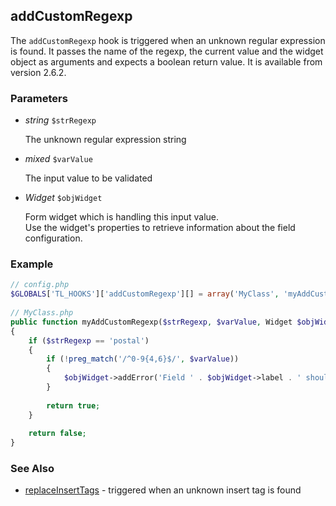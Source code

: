 addCustomRegexp
---------------

The ```addCustomRegexp``` hook is triggered when an unknown regular expression is found. It passes the name of the regexp, the current value and the widget object as arguments and expects a boolean return value. It is available from version 2.6.2.


### Parameters ###

- *string* ```$strRegexp```

	The unknown regular expression string

- *mixed* ```$varValue```

	The input value to be validated

- *Widget* ```$objWidget```

	Form widget which is handling this input value.  
	Use the widget's properties to retrieve information about the field configuration.


### Example ###

```php
// config.php
$GLOBALS['TL_HOOKS']['addCustomRegexp'][] = array('MyClass', 'myAddCustomRegexp');
 
// MyClass.php
public function myAddCustomRegexp($strRegexp, $varValue, Widget $objWidget)
{
    if ($strRegexp == 'postal')
    {
        if (!preg_match('/^0-9{4,6}$/', $varValue))
        {
            $objWidget->addError('Field ' . $objWidget->label . ' should be a postal code.');
        }
 
        return true;
    }
 
    return false;
}
``` 


### See Also ###

- [replaceInsertTags](hooks/replaceInsertTags.md) - triggered when an unknown insert tag is found